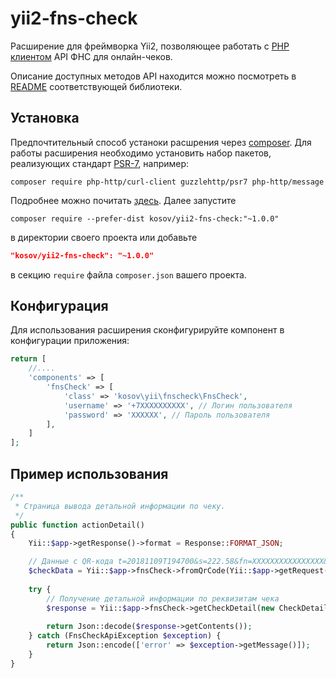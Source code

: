# yii2-fns-check
Расширение для фреймворка Yii2, позволяющее работать с [PHP клиентом](https://github.com/kosov/fns-check) API ФНС для онлайн-чеков.

Описание доступных методов API находится можно посмотреть в [README](https://github.com/kosov/fns-check/blob/master/README.md) соответствующей библиотеки.


Установка
---------

Предпочтительный способ устаноки расшрения через [composer](http://getcomposer.org/download/). Для работы расширения необходимо установить набор пакетов, реализующих стандарт [PSR-7](https://www.php-fig.org/psr/psr-7/), например:

```
composer require php-http/curl-client guzzlehttp/psr7 php-http/message
```

Подробнее можно почитать [здесь](http://docs.php-http.org/en/latest/httplug/users.html). Далее запустите

```
composer require --prefer-dist kosov/yii2-fns-check:"~1.0.0"
```

в директории своего проекта или добавьте

```json
"kosov/yii2-fns-check": "~1.0.0"
```

в секцию `require` файла `composer.json` вашего проекта.


Конфигурация
------------

Для использования расширения сконфигурируйте компонент в конфигурации приложения:

```php
return [
    //....
    'components' => [
        'fnsCheck' => [
            'class' => 'kosov\yii\fnscheck\FnsCheck',
            'username' => '+7XXXXXXXXXX', // Логин пользователя
            'password' => 'XXXXXX', // Пароль пользователя
        ],
    ]
];
```

Пример использования
--------------------

```php
/**
 * Страница вывода детальной информации по чеку.
 */
public function actionDetail()
{
    Yii::$app->getResponse()->format = Response::FORMAT_JSON;

    // Данные с QR-кода t=20181109T194700&s=222.58&fn=XXXXXXXXXXXXXXXX&i=XXXXX&fp=XXXXXXXXX&n=1
    $checkData = Yii::$app->fnsCheck->fromQrCode(Yii::$app->getRequest()->getQueryString());
        
    try {
        // Получение детальной информации по реквизитам чека
        $response = Yii::$app->fnsCheck->getCheckDetail(new CheckDetail($checkData));
        
        return Json::decode($response->getContents());
    } catch (FnsCheckApiException $exception) {
        return Json::encode(['error' => $exception->getMessage()]);
    }
}
```
